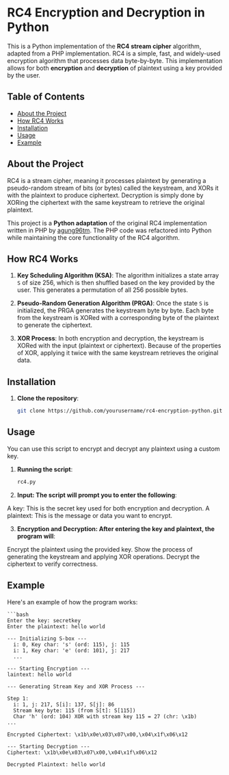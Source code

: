 # RC4 Encryption and Decryption in Python

This is a Python implementation of the **RC4 stream cipher** algorithm, adapted from a PHP implementation. RC4 is a simple, fast, and widely-used encryption algorithm that processes data byte-by-byte. This implementation allows for both **encryption** and **decryption** of plaintext using a key provided by the user.

## Table of Contents
- [About the Project](#about-the-project)
- [How RC4 Works](#how-rc4-works)
- [Installation](#installation)
- [Usage](#usage)
- [Example](#example)

## About the Project

RC4 is a stream cipher, meaning it processes plaintext by generating a pseudo-random stream of bits (or bytes) called the keystream, and XORs it with the plaintext to produce ciphertext. Decryption is simply done by XORing the ciphertext with the same keystream to retrieve the original plaintext.

This project is a **Python adaptation** of the original RC4 implementation written in PHP by [agung96tm](https://github.com/agung96tm/rc4). The PHP code was refactored into Python while maintaining the core functionality of the RC4 algorithm.

## How RC4 Works

1. **Key Scheduling Algorithm (KSA)**: The algorithm initializes a state array `S` of size 256, which is then shuffled based on the key provided by the user. This generates a permutation of all 256 possible bytes.
   
2. **Pseudo-Random Generation Algorithm (PRGA)**: Once the state `S` is initialized, the PRGA generates the keystream byte by byte. Each byte from the keystream is XORed with a corresponding byte of the plaintext to generate the ciphertext.

3. **XOR Process**: In both encryption and decryption, the keystream is XORed with the input (plaintext or ciphertext). Because of the properties of XOR, applying it twice with the same keystream retrieves the original data.

## Installation

1. **Clone the repository**:
   ```bash
   git clone https://github.com/yourusername/rc4-encryption-python.git

## Usage
You can use this script to encrypt and decrypt any plaintext using a custom key.

1. **Running the script**:
    ```bash
    rc4.py

2. **Input: The script will prompt you to enter the following**:

A key: This is the secret key used for both encryption and decryption.
A plaintext: This is the message or data you want to encrypt.

3. **Encryption and Decryption: After entering the key and plaintext, the program will**:

Encrypt the plaintext using the provided key.
Show the process of generating the keystream and applying XOR operations.
Decrypt the ciphertext to verify correctness.

## Example
Here's an example of how the program works:

    ```bash
    Enter the key: secretkey
    Enter the plaintext: hello world

    --- Initializing S-box ---
      i: 0, Key char: 's' (ord: 115), j: 115
      i: 1, Key char: 'e' (ord: 101), j: 217
      ...

    --- Starting Encryption ---
    laintext: hello world

    --- Generating Stream Key and XOR Process ---

    Step 1:
      i: 1, j: 217, S[i]: 137, S[j]: 86
      Stream key byte: 115 (from S[t]: S[115])
      Char 'h' (ord: 104) XOR with stream key 115 = 27 (chr: \x1b)
    ...

    Encrypted Ciphertext: \x1b\x0e\x03\x07\x00,\x04\x1f\x06\x12

    --- Starting Decryption ---
    Ciphertext: \x1b\x0e\x03\x07\x00,\x04\x1f\x06\x12

    Decrypted Plaintext: hello world